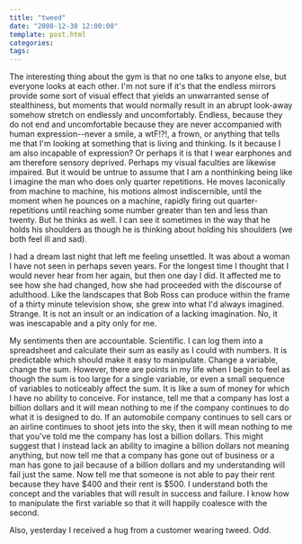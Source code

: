 ```yaml
---
title: "tweed"
date: "2008-12-30 12:00:00"
template: post.html
categories: 
tags: 
---
```


The interesting thing about the gym is that no one talks to anyone else, but everyone looks at each other. I'm not sure if it's that the endless mirrors provide some sort of visual effect that yields an unwarranted sense of stealthiness, but moments that would normally result in an abrupt look-away somehow stretch on endlessly and uncomfortably. Endless, because they do not end and uncomfortable because they are never accompanied with human expression­--never a smile, a wtF!?!, a frown, or anything that tells me that I'm looking at something that is living and thinking. Is it because I am also incapable of expression? Or perhaps it is that I wear earphones and am therefore sensory deprived. Perhaps my visual faculties are likewise impaired. But it would be untrue to assume that I am a nonthinking being like I imagine the man who does only quarter repetitions. He moves laconically from machine to machine, his motions almost indiscernible, until the moment when he pounces on a machine, rapidly firing out quarter-repetitions until reaching some number greater than ten and less than twenty. But he thinks as well. I can see it sometimes in the way that he holds his shoulders as though he is thinking about holding his shoulders (we both feel ill and sad). 
 
I had a dream last night that left me feeling unsettled. It was about a woman I have not seen in perhaps seven years. For the longest time I thought that I would never hear from her again, but then one day I did. It affected me to see how she had changed, how she had proceeded with the discourse of adulthood. Like the landscapes that Bob Ross can produce within the frame of a thirty minute television show, she grew into what I'd always imagined. Strange. It is not an insult or an indication of a lacking imagination. No, it was inescapable and a pity only for me. 

My sentiments then are accountable. Scientific. I can log them into a spreadsheet and calculate their sum as easily as I could with numbers. It is predictable which should make it easy to manipulate. Change a variable, change the sum. However, there are points in my life when I begin to feel as though the sum is too large for a single variable, or even a small sequence of variables to noticeably affect the sum. It is like a sum of money for which I have no ability to conceive. For instance, tell me that a company has lost a billion dollars and it will mean nothing to me if the company continues to do what it is designed to do. If an automobile company continues to sell cars or an airline continues to shoot jets into the sky, then it will mean nothing to me that you've told me the company has lost a billion dollars. This might suggest that I instead lack an ability to imagine a billion dollars not meaning anything, but now tell me that a company has gone out of business or a man has gone to jail because of a billion dollars and my understanding will fail just the same. Now tell me that someone is not able to pay their rent because they have $400 and their rent is $500. I understand both the concept and the variables that will result in success and failure. I know how to manipulate the first variable so that it will happily coalesce with the second. 

Also, yesterday I received a hug from a customer wearing tweed. Odd.